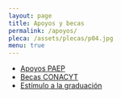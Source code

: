```yaml
---
layout: page
title: Apoyos y becas
permalink: /apoyos/
pleca: /assets/plecas/p04.jpg
menu: true
---
```



 - [Apoyos PAEP](/apoyos/paep)
 - [Becas CONACYT](/apoyos/beca_conacyt)
 - [Estímulo a la graduación](/apoyos/estimulo_graduacion)
